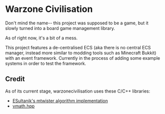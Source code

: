 # Warzone Civilisation
Don't mind the name-- this project was supposed to be a game, but it slowly turned into a board
game management library.

As of right now, it's a bit of a mess.

This project features a de-centralised ECS (aka there is no central ECS manager, instead more
similar to modding tools such as Minecraft Bukkit) with an event framework. Currently in the
process of adding some example systems in order to test the framework.

## Credit
As of its current stage, warzonecivilisation uses these C/C++ libraries:
- [ESultanik's mtwister algorithm implementation](https://github.com/ESultanik/mtwister)
- [vmath.hpp](https://github.com/BlackMATov/vmath.hpp)
